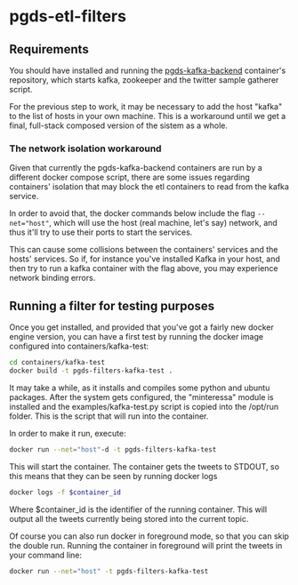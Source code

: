 # pgds-etl-filters

## Requirements

You should have installed and running the [pgds-kafka-backend](https://github.com/rberenguel/pgds-kafka-backend) container's repository, which starts kafka, zookeeper and the twitter sample gatherer script.

For the previous step to work, it may be necessary to add the host "kafka" to the list of hosts in your own machine. This is a workaround until we get a final, full-stack composed version of the sistem as a whole.

### The network isolation workaround

Given that currently the pgds-kafka-backend containers are run by a different docker compose script, there are some issues regarding containers' isolation that may block the etl containers to read from the kafka service.

In order to avoid that, the docker commands below include the flag `--net="host"`, which will use the host (real machine, let's say) network, and thus it'll try to use their ports to start the services.

This can cause some collisions between the containers' services and the hosts' services. So if, for instance you've installed Kafka in your host, and then try to run a kafka container with the flag above, you may experience network binding errors.

## Running a filter for testing purposes

Once you get installed, and provided that you've got a fairly new docker engine version, you can have a first test by running the docker image configured into containers/kafka-test:

```bash
cd containers/kafka-test
docker build -t pgds-filters-kafka-test .
```
It may take a while, as it installs and compiles some python and ubuntu packages. After the system gets configured, the "minteressa" module is installed and the examples/kafka-test.py script is copied into the /opt/run folder. This is the script that will run into the container.

In order to make it run, execute:

```bash
docker run --net="host"-d -t pgds-filters-kafka-test
```

This will start the container. The container gets the tweets to STDOUT, so this means that they can be seen by running docker logs

```bash
docker logs -f $container_id
```
Where $container_id is the identifier of the running container.  This will output all the tweets currently being stored into the current topic.

Of course you can also run docker in foreground mode, so that you can skip the double run. Running the container in foreground will print the tweets in your command line:

```bash
docker run --net="host" -t pgds-filters-kafka-test
```

